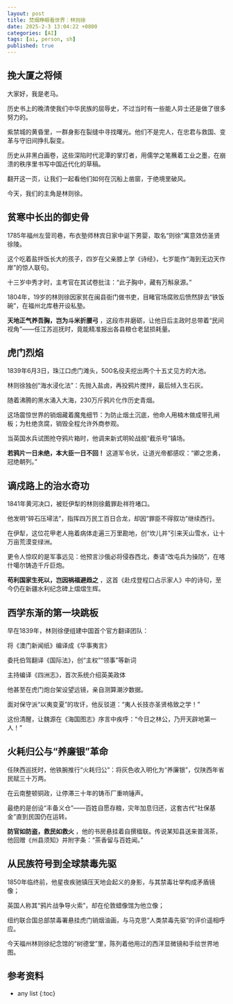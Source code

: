 ```yaml
---
layout: post
title: 焚烟睁眼看世界：林则徐
date: 2025-2-3 13:04:22 +0800
categories: [AI]
tags: [ai, person, sh]
published: true
---
```


## 挽大厦之将倾

大家好，我是老马。

历史书上的晚清使我们中华民族的屈辱史，不过当时有一些能人异士还是做了很多努力的。

紫禁城的黄昏里，一群身影在裂缝中寻找曙光。他们不是完人，在忠君与救国、变革与守旧间挣扎裂变。

历史从非黑白画卷，这些深陷时代泥潭的掌灯者，用儒学之笔蘸着工业之墨，在崩溃的秩序里书写中国近代化的草稿。

翻开这一页，让我们一起看他们如何在沉船上凿窗，于绝境里破风。

今天，我们的主角是林则徐。

## 贫寒中长出的御史骨

1785年福州左营司巷，布衣塾师林宾日家中诞下男婴，取名“则徐”寓意效仿圣贤徐陵。

这个吃着盐拌饭长大的孩子，四岁在父亲膝上学《诗经》，七岁能作“海到无边天作岸”的惊人联句。

十三岁中秀才时，主考官在其试卷批注：“此子胸中，藏有万斛泉源。”  

1804年，19岁的林则徐因家贫在闽县衙门做书吏，目睹官场腐败后愤然辞去“铁饭碗”，在福州北库巷开设私塾。

**天地正气养吾胸，岂为斗米折腰弓** ，这段市井磨砺，让他日后主政时总带着“民间视角”——任江苏巡抚时，竟能精准报出各县粮仓老鼠损耗量。  

## 虎门烈焰

1839年6月3日，珠江口虎门滩头，500名役夫挖出两个十五丈见方的大池。

林则徐独创“海水浸化法”：先抛入盐卤，再投鸦片搅拌，最后倾入生石灰。

随着沸腾的黑水涌入大海，230万斤鸦片化作历史青烟。  

这场震惊世界的销烟藏着魔鬼细节：为防止烟土沉底，他命人用楠木做成带孔闸板；为杜绝贪腐，销毁全程允许外商参观。

当英国水兵试图抢夺鸦片箱时，他调来新式明轮战舰“截杀号”镇场。

**若鸦片一日未绝，本大臣一日不回！** 这道军令状，让道光帝都感叹：“卿之忠勇，冠绝朝列。”  

## 谪戍路上的治水奇功

1841年黄河决口，被贬伊犁的林则徐戴罪赴祥符堵口。

他发明“碎石压埽法”，指挥四万民工百日合龙，却因“罪臣不得叙功”继续西行。

在伊犁，这位花甲老人拖着病体走遍三万里勘地，创“坎儿井”引来天山雪水，让十万亩荒漠变绿洲。  

更令人惊叹的是军事远见：他预言沙俄必将侵吞西北，奏请“改屯兵为操防”，在喀什噶尔铸造千斤巨炮。

**苟利国家生死以，岂因祸福避趋之** ，这首《赴戍登程口占示家人》中的诗句，至今仍在新疆水利纪念碑上熠熠生辉。  

## 西学东渐的第一块跳板

早在1839年，林则徐便组建中国首个官方翻译团队：  

将《澳门新闻纸》编译成《华事夷言》  

委托伯驾翻译《国际法》，创“主权”“领事”等新词  

主持编译《四洲志》，首次系统介绍英美政体  

他甚至在虎门炮台架设望远镜，亲自测算潮汐数据。

面对保守派“以夷变夏”的攻讦，他反驳道：“夷人长技亦圣贤格致之学！”

这份清醒，让魏源在《海国图志》序言中疾呼：“今日之林公，乃开天辟地第一人！”  

## 火耗归公与“养廉银”革命

任陕西巡抚时，他铁腕推行“火耗归公”：将灰色收入明化为“养廉银”，仅陕西年省民赋三十万两。

在云南整顿铜政，让停滞三十年的铸币厂重响锤声。

最绝的是创设“丰备义仓”——百姓自愿存粮，灾年加息归还，这套古代“社保基金”直到民国仍在运转。  

**防官如防盗，救民如救火** ，他的书房悬挂着自撰楹联。传说某知县送来普洱茶，他回赠《州县须知》并附字条：“茶香留与百姓闻。”  

## 从民族符号到全球禁毒先驱

1850年临终前，他星夜疾驰镇压天地会起义的身影，与其禁毒壮举构成矛盾镜像；  

英国人称其“鸦片战争导火索”，却在伦敦蜡像馆为他立像；  

纽约联合国总部禁毒署悬挂虎门销烟油画，与马克思“人类禁毒先驱”的评价遥相呼应。  

今天福州林则徐纪念馆的“树德堂”里，陈列着他用过的西洋显微镜和手绘世界地图。

## 参考资料


* any list
{:toc}